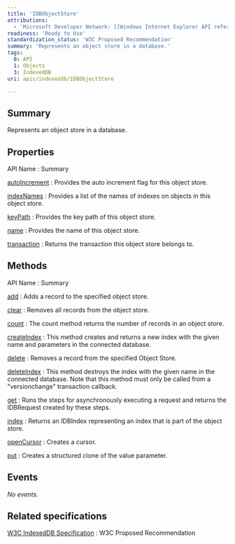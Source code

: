 ```yaml
---
title: 'IDBObjectStore'
attributions:
  - 'Microsoft Developer Network: [[Windows Internet Explorer API reference](http://msdn.microsoft.com/en-us/library/ie/hh828809%28v=vs.85%29.aspx) Article]'
readiness: 'Ready to Use'
standardization_status: 'W3C Proposed Recommendation'
summary: 'Represents an object store in a database.'
tags:
  0: API
  1: Objects
  3: IndexedDB
uri: apis/indexeddb/IDBObjectStore

---
```

## Summary

Represents an object store in a database.

## Properties

API Name
:   Summary

[autoIncrement](/apis/indexeddb/IDBObjectStore/autoIncrement)
:   Provides the auto increment flag for this object store.

[indexNames](/apis/indexeddb/IDBObjectStore/indexNames)
:   Provides a list of the names of indexes on objects in this object store.

[keyPath](/apis/indexeddb/IDBObjectStore/keyPath)
:   Provides the key path of this object store.

[name](/apis/indexeddb/IDBObjectStore/name)
:   Provides the name of this object store.

[transaction](/apis/indexeddb/IDBObjectStore/transaction)
:   Returns the transaction this object store belongs to.

## Methods

API Name
:   Summary

[add](/apis/indexeddb/IDBObjectStore/add)
:   Adds a record to the specified object store.

[clear](/apis/indexeddb/IDBObjectStore/clear)
:   Removes all records from the object store.

[count](/apis/indexeddb/IDBObjectStore/count)
:   The count method returns the number of records in an object store.

[createIndex](/apis/indexeddb/IDBObjectStore/createIndex)
:   This method creates and returns a new index with the given name and parameters in the connected database.

[delete](/apis/indexeddb/IDBObjectStore/delete)
:   Removes a record from the specified Object Store.

[deleteIndex](/apis/indexeddb/IDBObjectStore/deleteIndex)
:   This method destroys the index with the given name in the connected database. Note that this method must only be called from a "versionchange" transaction callback.

[get](/apis/indexeddb/IDBObjectStore/get)
:   Runs the steps for asynchronously executing a request and returns the IDBRequest created by these steps.

[index](/apis/indexeddb/IDBObjectStore/index)
:   Returns an IDBIndex representing an index that is part of the object store.

[openCursor](/apis/indexeddb/IDBObjectStore/openCursor)
:   Creates a cursor.

[put](/apis/indexeddb/IDBObjectStore/put)
:   Creates a structured clone of the value parameter.

## Events

*No events.*

## Related specifications

[W3C IndexedDB Specification](http://www.w3.org/TR/IndexedDB/)
:   W3C Proposed Recommendation
